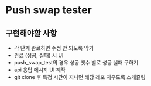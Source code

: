 # Push swap tester

## 구현해야할 사항
* 각 단계 완료하면 수정 안 되도록 막기
* 완료 (성공, 실패) 시 UI
* push_swap_test의 경우 성공 갯수 별로 성공 실패 구하기
* api 응답 메시지 UI 제작
* git clone 후 특정 시간이 지나면 해당 레포 지우도록 스케쥴링